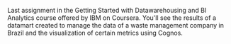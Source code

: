 Last assignment in the Getting Started with Datawarehousing and BI Analytics course offered by IBM on Coursera. 
You'll see the results of a datamart created to manage the data of a waste management company in Brazil and the visualization of certain metrics using Cognos. 

